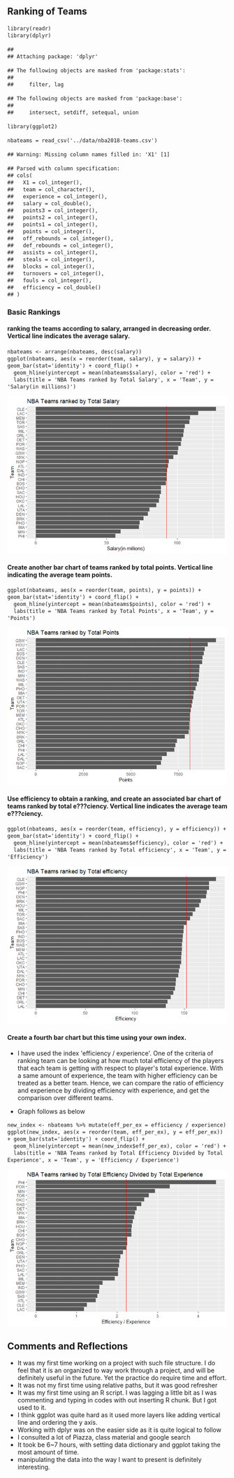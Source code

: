 Ranking of Teams
----------------

    library(readr)
    library(dplyr)

    ## 
    ## Attaching package: 'dplyr'

    ## The following objects are masked from 'package:stats':
    ## 
    ##     filter, lag

    ## The following objects are masked from 'package:base':
    ## 
    ##     intersect, setdiff, setequal, union

    library(ggplot2)

    nbateams = read_csv('../data/nba2018-teams.csv')

    ## Warning: Missing column names filled in: 'X1' [1]

    ## Parsed with column specification:
    ## cols(
    ##   X1 = col_integer(),
    ##   team = col_character(),
    ##   experience = col_integer(),
    ##   salary = col_double(),
    ##   points3 = col_integer(),
    ##   points2 = col_integer(),
    ##   points1 = col_integer(),
    ##   points = col_integer(),
    ##   off_rebounds = col_integer(),
    ##   def_rebounds = col_integer(),
    ##   assists = col_integer(),
    ##   steals = col_integer(),
    ##   blocks = col_integer(),
    ##   turnovers = col_integer(),
    ##   fouls = col_integer(),
    ##   efficiency = col_double()
    ## )

### Basic Rankings

#### ranking the teams according to salary, arranged in decreasing order. Vertical line indicates the average salary.

    nbateams <- arrange(nbateams, desc(salary))
    ggplot(nbateams, aes(x = reorder(team, salary), y = salary)) + geom_bar(stat='identity') + coord_flip() +
      geom_hline(yintercept = mean(nbateams$salary), color = 'red') +
      labs(title = 'NBA Teams ranked by Total Salary', x = 'Team', y = 'Salary(in millions)')

![](workout01-Dui-Lee_files/rank_by_total_salary-1.png)

#### Create another bar chart of teams ranked by total points. Vertical line indicating the average team points.

    ggplot(nbateams, aes(x = reorder(team, points), y = points)) + geom_bar(stat='identity') + coord_flip() +
      geom_hline(yintercept = mean(nbateams$points), color = 'red') +
      labs(title = 'NBA Teams ranked by Total Points', x = 'Team', y = 'Points')

![](workout01-Dui-Lee_files/rank_by_total_points-1.png)

#### Use efficiency to obtain a ranking, and create an associated bar chart of teams ranked by total e???ciency. Vertical line indicates the average team e???ciency.

    ggplot(nbateams, aes(x = reorder(team, efficiency), y = efficiency)) + geom_bar(stat='identity') + coord_flip() +
      geom_hline(yintercept = mean(nbateams$efficiency), color = 'red') +
      labs(title = 'NBA Teams ranked by Total efficiency', x = 'Team', y = 'Efficiency')

![](workout01-Dui-Lee_files/rank_by_total_efficiency-1.png)

#### Create a fourth bar chart but this time using your own index.

-   I have used the index 'efficiency / experience'. One of the criteria
    of ranking team can be looking at how much total efficiency of the
    players that each team is getting with respect to player's total
    experience. With a same amount of experience, the team with higher
    efficiency can be treated as a better team. Hence, we can compare
    the ratio of efficiency and experience by dividing efficiency with
    experience, and get the comparison over different teams.

-   Graph follows as below

<!-- -->

    new_index <- nbateams %>% mutate(eff_per_ex = efficiency / experience)
    ggplot(new_index, aes(x = reorder(team, eff_per_ex), y = eff_per_ex)) + geom_bar(stat='identity') + coord_flip() +
      geom_hline(yintercept = mean(new_index$eff_per_ex), color = 'red') +
      labs(title = 'NBA Teams ranked by Total Efficiency Divided by Total Experience', x = 'Team', y = 'Efficiency / Experience')

![](workout01-Dui-Lee_files/rank_by_total_eff_per_ex-1.png)

Comments and Reflections
------------------------

-   It was my first time working on a project with such file structure.
    I do feel that it is an organized to way work through a project, and
    will be definitely useful in the future. Yet the practice do require
    time and effort.
-   It was not my first time using relative paths, but it was good
    refresher
-   It was my first time using an R script. I was lagging a little bit
    as I was commenting and typing in codes with out inserting R chunk.
    But I got used to it.
-   I think ggplot was quite hard as it used more layers like adding
    vertical line and ordering the y axis.
-   Working with dplyr was on the easier side as it is quite logical to
    follow
-   I consulted a lot of Piazza, class material and google search
-   It took be 6~7 hours, with setting data dictionary and ggplot taking
    the most amount of time.
-   manipulating the data into the way I want to present is definitely
    interesting.
